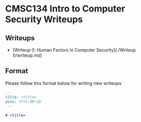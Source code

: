 # CMSC134 Intro to Computer Security Writeups

## Writeups

- [Writeup 0: Human Factors in Computer Security](./Writeup 0/writeup.md)

## Format

Please follow this format below for writing new writeups

```md
---
title: <title>
date: YYYY-MM-DD
---

# <title>
```
